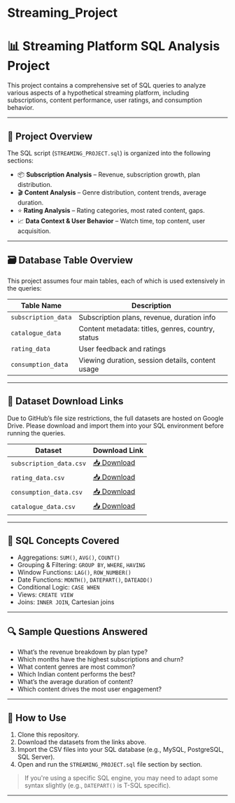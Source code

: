 # Streaming_Project
# 📊 Streaming Platform SQL Analysis Project

This project contains a comprehensive set of SQL queries to analyze various aspects of a hypothetical streaming platform, including subscriptions, content performance, user ratings, and consumption behavior.

---

## 📁 Project Overview

The SQL script (`STREAMING_PROJECT.sql`) is organized into the following sections:

- 📦 **Subscription Analysis** – Revenue, subscription growth, plan distribution.
- 🎬 **Content Analysis** – Genre distribution, content trends, average duration.
- ⭐ **Rating Analysis** – Rating categories, most rated content, gaps.
- 📈 **Data Context & User Behavior** – Watch time, top content, user acquisition.

---

## 🗃 Database Table Overview

This project assumes four main tables, each of which is used extensively in the queries:

| Table Name          | Description                                      |
|---------------------|--------------------------------------------------|
| `subscription_data` | Subscription plans, revenue, duration info       |
| `catalogue_data`    | Content metadata: titles, genres, country, status|
| `rating_data`       | User feedback and ratings                        |
| `consumption_data`  | Viewing duration, session details, content usage |

---

## 🔗 Dataset Download Links

Due to GitHub’s file size restrictions, the full datasets are hosted on Google Drive. Please download and import them into your SQL environment before running the queries.

| Dataset               | Download Link |
|------------------------|---------------|
| `subscription_data.csv` | [📥 Download](https://drive.google.com/file/d/1OWwdUJUSrGW33lwXOsbZ0zdVBeJlvkuY/view?usp=sharing) |
| `rating_data.csv`       | [📥 Download](https://drive.google.com/file/d/1u72xO0t-UhMptCLzXWmYqiCSTfWLYn5q/view?usp=sharing) |
| `consumption_data.csv`  | [📥 Download](https://drive.google.com/file/d/16Lgj4o7n4sjqT_IuPuQrZJ3si9Lceuot/view?usp=sharing) |
| `catalogue_data.csv`    | [📥 Download](https://drive.google.com/file/d/1H1jnG5DDX47c_REvgyqU27-x_NYiwCjQ/view?usp=sharing) |

---

## 🧠 SQL Concepts Covered

- Aggregations: `SUM()`, `AVG()`, `COUNT()`
- Grouping & Filtering: `GROUP BY`, `WHERE`, `HAVING`
- Window Functions: `LAG()`, `ROW_NUMBER()`
- Date Functions: `MONTH()`, `DATEPART()`, `DATEADD()`
- Conditional Logic: `CASE WHEN`
- Views: `CREATE VIEW`
- Joins: `INNER JOIN`, Cartesian joins

---

## 🔍 Sample Questions Answered

- What’s the revenue breakdown by plan type?
- Which months have the highest subscriptions and churn?
- What content genres are most common?
- Which Indian content performs the best?
- What’s the average duration of content?
- Which content drives the most user engagement?

---

## 🚀 How to Use

1. Clone this repository.
2. Download the datasets from the links above.
3. Import the CSV files into your SQL database (e.g., MySQL, PostgreSQL, SQL Server).
4. Open and run the `STREAMING_PROJECT.sql` file section by section.

> If you're using a specific SQL engine, you may need to adapt some syntax slightly (e.g., `DATEPART()` is T-SQL specific).

---



